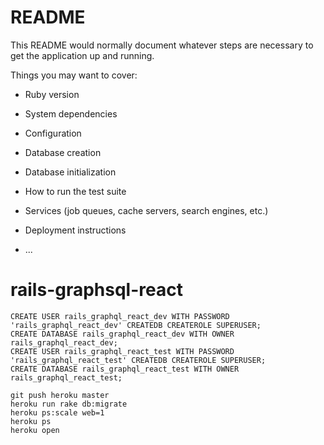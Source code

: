 # README

This README would normally document whatever steps are necessary to get the
application up and running.

Things you may want to cover:

* Ruby version

* System dependencies

* Configuration

* Database creation

* Database initialization

* How to run the test suite

* Services (job queues, cache servers, search engines, etc.)

* Deployment instructions

* ...
# rails-graphsql-react

```
CREATE USER rails_graphql_react_dev WITH PASSWORD 'rails_graphql_react_dev' CREATEDB CREATEROLE SUPERUSER;
CREATE DATABASE rails_graphql_react_dev WITH OWNER rails_graphql_react_dev;
CREATE USER rails_graphql_react_test WITH PASSWORD 'rails_graphql_react_test' CREATEDB CREATEROLE SUPERUSER;
CREATE DATABASE rails_graphql_react_test WITH OWNER rails_graphql_react_test;
```

```
git push heroku master
heroku run rake db:migrate
heroku ps:scale web=1
heroku ps
heroku open
```
